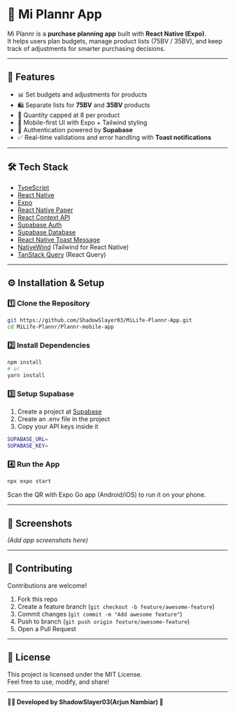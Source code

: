 # 📱 Mi Plannr App

Mi Plannr is a **purchase planning app** built with **React Native (Expo)**.  
It helps users plan budgets, manage product lists (75BV / 35BV), and keep track of adjustments for smarter purchasing decisions.

---

## 🚀 Features

- 📊 Set budgets and adjustments for products  
- 🛍️ Separate lists for **75BV** and **35BV** products  
- 🔢 Quantity capped at 8 per product  
- 📱 Mobile-first UI with Expo + Tailwind styling  
- 🔑 Authentication powered by **Supabase**  
- ✅ Real-time validations and error handling with **Toast notifications**  

---

## 🛠 Tech Stack

- [TypeScript](https://www.typescriptlang.org/)  
- [React Native](https://reactnative.dev/)  
- [Expo](https://expo.dev/)  
- [React Native Paper](https://callstack.github.io/react-native-paper/)  
- [React Context API](https://react.dev/reference/react/useContext)  
- [Supabase Auth](https://supabase.com/docs/guides/auth)  
- [Supabase Database](https://supabase.com/docs/guides/database)  
- [React Native Toast Message](https://github.com/calintamas/react-native-toast-message)  
- [NativeWind](https://www.nativewind.dev/) (Tailwind for React Native)  
- [TanStack Query](https://tanstack.com/query/latest) (React Query) 

---

## ⚙️ Installation & Setup

### 1️⃣ Clone the Repository

```bash
git https://github.com/ShadowSlayer03/MiLife-Plannr-App.git
cd MiLife-Plannr/Plannr-mobile-app
```

### 2️⃣ Install Dependencies

```bash
npm install
# or
yarn install
```

### 3️⃣ Setup Supabase

1. Create a project at [Supabase](https://supabase.com/)
2. Create an .env file in the project
3. Copy your API keys inside it

```bash
SUPABASE_URL=
SUPABASE_KEY=
```

### 4️⃣ Run the App

```bash
npx expo start
```

Scan the QR with Expo Go app (Android/iOS) to run it on your phone.

---

## 📸 Screenshots

*(Add app screenshots here)*

---

## 🤝 Contributing

Contributions are welcome!

1. Fork this repo
2. Create a feature branch (`git checkout -b feature/awesome-feature`)
3. Commit changes (`git commit -m "Add awesome feature"`)
4. Push to branch (`git push origin feature/awesome-feature`)
5. Open a Pull Request

---

## 📜 License

This project is licensed under the MIT License.  
Feel free to use, modify, and share!

---

**👨‍💻 Developed by ShadowSlayer03(Arjun Nambiar) 🚀**